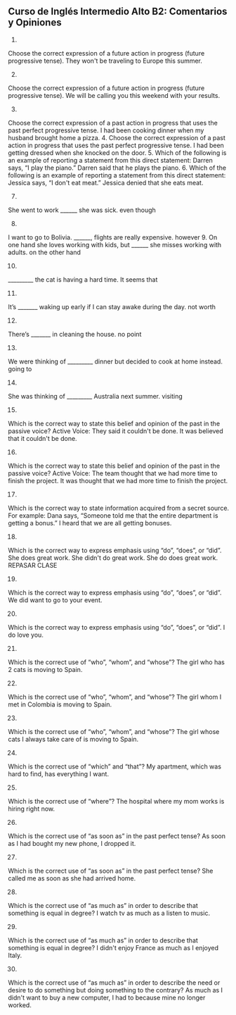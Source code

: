 ## Curso de Inglés Intermedio Alto B2: Comentarios y Opiniones


1.
Choose the correct expression of a future action in progress (future progressive tense).
They won't be traveling to Europe this summer.

2.
Choose the correct expression of a future action in progress (future progressive tense).
We will be calling you this weekend with your results.

3.
Choose the correct expression of a past action in progress that uses the past perfect progressive tense.
I had been cooking dinner when my husband brought home a pizza.
4.
Choose the correct expression of a past action in progress that uses the past perfect progressive tense.
I had been getting dressed when she knocked on the door.
5.
Which of the following is an example of reporting a statement from this direct statement: Darren says, “I play the piano.”
Darren said that he plays the piano.
6.
Which of the following is an example of reporting a statement from this direct statement: Jessica says, “I don't eat meat.”
Jessica denied that she eats meat.

7.
She went to work ______ she was sick.
even though

8.
I want to go to Bolivia. ______, flights are really expensive.
however
9.
On one hand she loves working with kids, but ______ she misses working with adults.
on the other hand

10.
_________ the cat is having a hard time.
It seems that

11.
It’s _______ waking up early if I can stay awake during the day.
not worth

12.
There’s _______ in cleaning the house.
no point

13.
We were thinking of _________ dinner but decided to cook at home instead.
going to

14.
She was thinking of _________ Australia next summer.
visiting

15.
Which is the correct way to state this belief and opinion of the past in the passive voice? Active Voice: They said it couldn't be done.
It was believed that it couldn't be done.

16.
Which is the correct way to state this belief and opinion of the past in the passive voice? Active Voice: The team thought that we had more time to finish the project.
It was thought that we had more time to finish the project.

17.
Which is the correct way to state information acquired from a secret source. For example: Dana says, “Someone told me that the entire department is getting a bonus.”
I heard that we are all getting bonuses.

18.
Which is the correct way to express emphasis using “do”, “does”, or “did”.
She does great work.
She didn't do great work.
She do does great work.
REPASAR CLASE

19.
Which is the correct way to express emphasis using “do”, “does”, or “did”.
We did want to go to your event.

20.
Which is the correct way to express emphasis using “do”, “does”, or “did”.
I do love you.

21.
Which is the correct use of “who”, “whom”, and “whose”?
The girl who has 2 cats is moving to Spain.

22.
Which is the correct use of “who”, “whom”, and “whose”?
The girl whom I met in Colombia is moving to Spain.

23.
Which is the correct use of “who”, “whom”, and “whose”?
The girl whose cats I always take care of is moving to Spain.

24.
Which is the correct use of “which” and “that”?
My apartment, which was hard to find, has everything I want.

25.
Which is the correct use of “where”?
The hospital where my mom works is hiring right now.

26.
Which is the correct use of “as soon as” in the past perfect tense?
As soon as I had bought my new phone, I dropped it.

27.
Which is the correct use of “as soon as” in the past perfect tense?
She called me as soon as she had arrived home.

28.
Which is the correct use of “as much as” in order to describe that something is equal in degree?
I watch tv as much as a listen to music.

29.
Which is the correct use of “as much as” in order to describe that something is equal in degree?
I didn't enjoy France as much as I enjoyed Italy.

30.
Which is the correct use of “as much as” in order to describe the need or desire to do something but doing something to the contrary?
As much as I didn't want to buy a new computer, I had to because mine no longer worked.